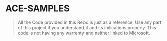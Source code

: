 # ACE-SAMPLES
> All the Code provided in this Repo is just as a reference, Use any part of this project if you understand it and its imlications properly. This code is not having any warrenty and neither linked to Microsoft.
